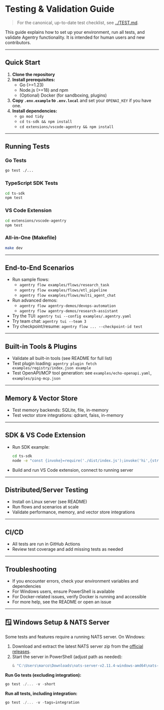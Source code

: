 # Testing & Validation Guide

> For the canonical, up-to-date test checklist, see [../TEST.md](../TEST.md).

This guide explains how to set up your environment, run all tests, and validate Agentry functionality. It is intended for human users and new contributors.

---

## Quick Start

1. **Clone the repository**
2. **Install prerequisites:**
   - Go (>=1.23)
   - Node.js (>=18) and npm
   - (Optional) Docker (for sandboxing, plugins)
3. **Copy `.env.example` to `.env.local`** and set your `OPENAI_KEY` if you have one.
4. **Install dependencies:**
   - `go mod tidy`
   - `cd ts-sdk && npm install`
   - `cd extensions/vscode-agentry && npm install`

---

## Running Tests

### Go Tests

```bash
go test ./...
```

### TypeScript SDK Tests

```bash
cd ts-sdk
npm test
```

### VS Code Extension

```bash
cd extensions/vscode-agentry
npm test
```

### All-in-One (Makefile)

```bash
make dev
```

---

## End-to-End Scenarios

- Run sample flows:
  - `agentry flow examples/flows/research_task`
  - `agentry flow examples/flows/etl_pipeline`
  - `agentry flow examples/flows/multi_agent_chat`
- Run advanced demos:
  - `agentry flow agentry-demos/devops-automation`
  - `agentry flow agentry-demos/research-assistant`
- Try the TUI: `agentry tui --config examples/.agentry.yaml`
- Try team chat: `agentry tui --team 3`
- Try checkpoint/resume: `agentry flow ... --checkpoint-id test`

---

## Built-in Tools & Plugins

- Validate all built-in tools (see README for full list)
- Test plugin loading: `agentry plugin fetch examples/registry/index.json example`
- Test OpenAPI/MCP tool generation: see `examples/echo-openapi.yaml`, `examples/ping-mcp.json`

---

## Memory & Vector Store

- Test memory backends: SQLite, file, in-memory
- Test vector store integrations: qdrant, faiss, in-memory

---

## SDK & VS Code Extension

- Run SDK example:
  ```bash
  cd ts-sdk
  node -e "const {invoke}=require('./dist/index.js');invoke('hi',{stream:false}).then(console.log)"
  ```
- Build and run VS Code extension, connect to running server

---

## Distributed/Server Testing

- Install on Linux server (see README)
- Run flows and scenarios at scale
- Validate performance, memory, and vector store integrations

---

## CI/CD

- All tests are run in GitHub Actions
- Review test coverage and add missing tests as needed

---

## Troubleshooting

- If you encounter errors, check your environment variables and dependencies
- For Windows users, ensure PowerShell is available
- For Docker-related issues, verify Docker is running and accessible
- For more help, see the README or open an issue

---

## 🪟 Windows Setup & NATS Server

Some tests and features require a running NATS server. On Windows:

1. Download and extract the latest NATS server zip from the [official releases](https://github.com/nats-io/nats-server/releases).
2. Start the server in PowerShell (adjust path as needed):
   ```powershell
   & "C:\Users\marco\Downloads\nats-server-v2.11.4-windows-amd64\nats-server-v2.11.4-windows-amd64\nats-server.exe" -p 4222
   ```

**Run Go tests (excluding integration):**

```powershell
go test ./... -v -short
```

**Run all tests, including integration:**

```powershell
go test ./... -v -tags=integration
```
